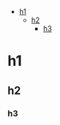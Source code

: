 <!-- toc -->
* <a href="#--h1">  h1</a>
  * <a href="#h2">h2</a>
    * <a href="#h3">h3</a>


<a name="--h1"></a>
  h1
===

<a name="h2"></a>
h2
--

<a name="h3"></a>
### h3
